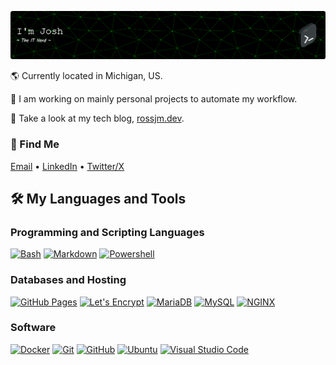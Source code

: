 ![Header](assets/images/github-header-image.png)


🌎 Currently located in Michigan, US.

🚀 I am working on mainly personal projects to automate my workflow.

🔗 Take a look at my tech blog, [rossjm.dev](https://rossjm.dev).

### 🔎 Find Me

[Email](mailto:josh@rossjm.dev) • [LinkedIn](https://www.linkedin.com/in/joshuamalcom/) • [Twitter/X](https://twitter.com/ColoredBytes)

## 🛠️ My Languages and Tools

### Programming and Scripting Languages

<p>
  <a href="#"><img alt="Bash" src="https://img.shields.io/badge/Bash-4EAA25?logo=gnu-bash&logoColor=white&style=for-the-badge"></a>
  <a href="#"><img alt="Markdown" src="https://img.shields.io/badge/Markdown-000000?logo=markdown&logoColor=white&style=for-the-badge"></a>
  <a href="#"><img alt="Powershell" src="https://img.shields.io/badge/Powershell-000000?logo=powershell&logoColor=&style=for-the-badge"></a>
</p>

### Databases and Hosting

<p>
  <a href="#"><img alt="GitHub Pages" src="https://img.shields.io/badge/GitHub%20Pages-181717?logo=github&logoColor=white&style=for-the-badge" /></a>
  <a href="#"><img alt="Let's Encrypt" src ="https://img.shields.io/badge/Let%27s%20Encrypt-003A70?logo=letsencrypt&logoColor=white&style=for-the-badge" /></a>
  <a href="#"><img alt="MariaDB" src="https://img.shields.io/badge/MariaDB-003545?logo=mariadb&logoColor=white&style=for-the-badge" /></a>
  <a href="#"><img alt="MySQL" src="https://img.shields.io/badge/MySQL-4479A1?logo=mysql&logoColor=white&style=for-the-badge" /></a>
  <a href="#"><img alt="NGINX" src ="https://img.shields.io/badge/NGINX-009639?logo=nginx&logoColor=white&style=for-the-badge" /></a>
  </p>

### Software 

<p>
  <a href="#"><img alt="Docker" src="https://img.shields.io/badge/Docker-2496ED?logo=docker&logoColor=white&style=for-the-badge" /></a>
  <a href="#"><img alt="Git" src="https://img.shields.io/badge/Git-F05032?logo=git&logoColor=white&style=for-the-badge" /></a>
  <a href="#"><img alt="GitHub" src="https://img.shields.io/badge/GitHub-181717?logo=github&logoColor=white&style=for-the-badge" /></a>
  <a href="#"><img alt="Ubuntu" src="https://img.shields.io/badge/Ubuntu-E95420?logo=ubuntu&logoColor=white&style=for-the-badge" /></a>
  <a href="#"><img alt="Visual Studio Code" src="https://img.shields.io/badge/Visual%20Studio%20Code-007ACC?logo=visual-studio-code&logoColor=white&style=for-the-badge" /></a>
</p>
